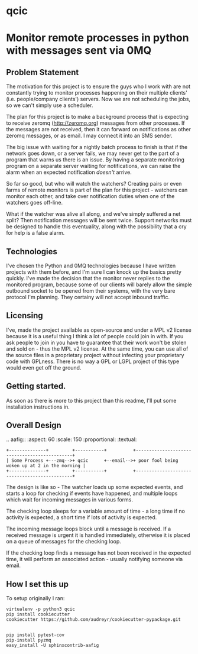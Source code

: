 # qcic
Monitor remote processes in python with messages sent via 0MQ
=============================================================

Problem Statement
-----------------

The motivation for this project is to ensure the guys who I work with are not constantly trying to monitor processes happening on their multiple clients' (i.e. people/company clients') servers.
Now we are not scheduling the jobs, so we can't simply use a scheduler.

The plan for this project is to make a background process that is expecting to receive zeromq (http://zeromq.org) messages from other processes.
If the messages are not received, then it can forward on notifications as other zeromq messages, or as email. I may connect it into an SMS sender.

The big issue with waiting for a nightly batch process to finish is that if the network goes down, or a server fails, we may never get to the part of a program that warns us there is an issue.
By having a separate monitoring program on a separate server waiting for notifications, we can raise the alarm when an expected notification _doesn't_ arrive.

So far so good, but who will watch the watchers? Creating pairs or even farms of remote monitors is part of the plan for this project - watchers can monitor each other, and take over notification duties when one of the watchers goes off-line.

What if the watcher was alive all along, and we've simply suffered a net split? Then notification messages will be sent twice. Support networks must be designed to handle this eventuality, along with the possibility that a cry for help is a false alarm.

Technologies
------------

I've chosen the Python and 0MQ technologies because I have written projects with them before, and I'm sure I can knock up the basics pretty quickly.
I've made the decision that the monitor never replies to the monitored program, because some of our clients will barely allow the simple outbound socket to be opened from their systems, with the very bare protocol I'm planning. They certainy will not accept inbound traffic.

Licensing
---------

I've, made the project available as open-source and under a MPL v2 license because it is a useful thing I think a lot of people could join in with. If you ask people to join in you have to guarantee that their work won't be stolen and sold on - thus the MPL v2 license. At the same time, you can use all of the source files in a proprietary project without infecting your proprietary code with GPLness. 
There is no way a GPL or LGPL project of this type would even get off the ground.


Getting started. 
---------------

As soon as there is more to this project than this readme, I'll put some installation instructions in.

Overall Design
--------------

.. aafig::
    :aspect: 60
    :scale: 150
    :proportional:
    :textual:

    +--------------+         +-----------+          +----------------------------------------------+
    | Some Process +---zmq-->+ qcic      +--email-->+ poor fool being woken up at 2 in the morning |
    +--------------+         +-----------+          +----------------------------------------------+

The design is like so - The watcher loads up some expected events, and starts a loop for checking if events have happened, and multiple loops which wait for incoming messages in various forms.

The checking loop sleeps for a variable amount of time - a long time if no activity is expected, a short time if lots of activity is expected.

The incoming message loops block until a message is received. If a received message is urgent it is handled immediately, otherwise it is placed on a queue of messages for the checking loop.

If the checking loop finds a message has not been received in the expected time, it will perform an associated action - usually notifying someone via email.

How I set this up
-----------------

To setup originally I ran:

    virtualenv -p python3 qcic
    pip install cookiecutter
    cookiecutter https://github.com/audreyr/cookiecutter-pypackage.git


    pip install pytest-cov
    pip-install pyzmq
    easy_install -U sphinxcontrib-aafig



